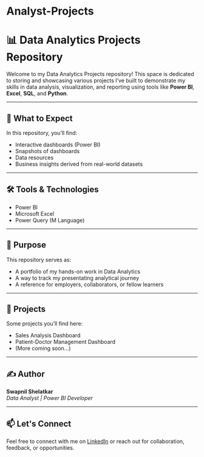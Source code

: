 # Analyst-Projects

# 📊 Data Analytics Projects Repository

Welcome to my Data Analytics Projects repository! This space is dedicated to storing and showcasing various projects I’ve built to demonstrate my skills in data analysis, visualization, and reporting using tools like **Power BI**, **Excel**, **SQL**, and **Python**.

---

## 📁 What to Expect
In this repository, you’ll find:
- Interactive dashboards (Power BI)
- Snapshots of dashboards
- Data resources
- Business insights derived from real-world datasets

---

## 🛠 Tools & Technologies
- Power BI  
- Microsoft Excel  
- Power Query (M Language)

---

## 📌 Purpose
This repository serves as:
- A portfolio of my hands-on work in Data Analytics
- A way to track my presentating analytical journey
- A reference for employers, collaborators, or fellow learners

---

## 📂 Projects
Some projects you’ll find here:
- Sales Analysis Dashboard
- Patient-Doctor Management Dashboard
- (More coming soon...)

---

## ✍ Author
**Swapnil Shelatkar**  
_Data Analyst | Power BI Developer_

---

## 📫 Let's Connect
Feel free to connect with me on [LinkedIn](https://www.linkedin.com/in/swapnil-shelatkar/) or reach out for collaboration, feedback, or opportunities.
